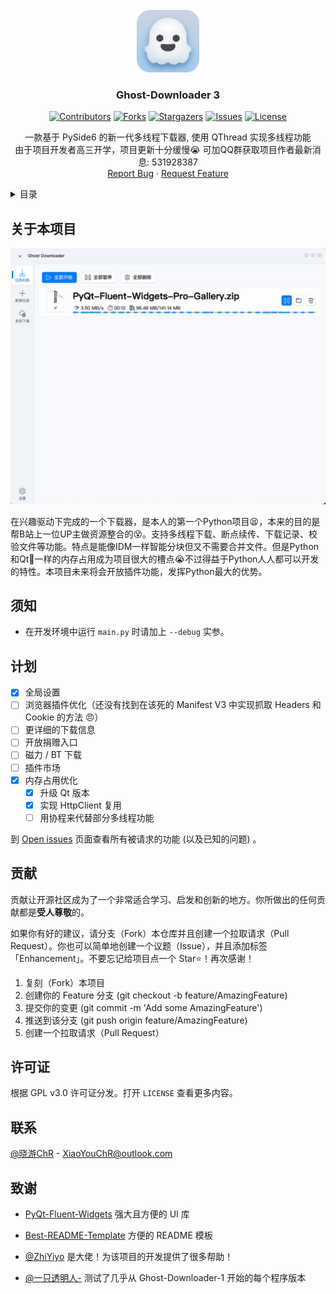 <!-- PROJECT LOGO -->
<br />
<div align="center">
  <a href="https://github.com/XiaoYouChR/Ghost-Downloader-3">
    <img src="images/logo.png" alt="Logo" width="100" height="100">
  </a>

<h3 align="center">Ghost-Downloader 3</h3>

[![Contributors][contributors-shield]][contributors-url]
[![Forks][forks-shield]][forks-url]
[![Stargazers][stars-shield]][stars-url]
[![Issues][issues-shield]][issues-url]
[![License][license-shield]][license-url]

  <p align="center">
    一款基于 PySide6 的新一代多线程下载器, 使用 QThread 实现多线程功能
    <br />
    由于项目开发者高三开学，项目更新十分缓慢😭 可加QQ群获取项目作者最新消息: 531928387
    <br />
    <a href="https://github.com/XiaoYouChR/Ghost-Downloader-3/issues/new?labels=bug&template=bug-report---.md">Report Bug</a>
    ·
    <a href="https://github.com/XiaoYouChR/Ghost-Downloader-3/issues/new?labels=enhancement&template=feature-request---.md">Request Feature</a>
  </p>
</div>



<!-- TABLE OF CONTENTS -->
<details>
  <summary>目录</summary>
  <ol>
    <li><a href="#关于本项目">关于本项目</a></li>
    <li><a href="#须知">须知</a></li>
    <li><a href="#计划">计划</a></li>
    <li><a href="#贡献">贡献</a></li>
    <li><a href="#许可证">许可证</a></li>
    <li><a href="#联系">联系</a></li>
    <li><a href="#致谢">致谢</a></li>
  </ol>
</details>



<!-- ABOUT THE PROJECT -->
## 关于本项目

[![Demo Screenshot][product-screenshot]](https://space.bilibili.com/437313511)

在兴趣驱动下完成的一个下载器，是本人的第一个Python项目😫，本来的目的是帮B站上一位UP主做资源整合的😵。支持多线程下载、断点续传、下载记录、校验文件等功能。特点是能像IDM一样智能分块但又不需要合并文件。但是Python和Qt💩一样的内存占用成为项目很大的槽点😭不过得益于Python人人都可以开发的特性。本项目未来将会开放插件功能，发挥Python最大的优势。

## 须知
* 在开发环境中运行 `main.py` 时请加上 `--debug` 实参。


<!-- ROADMAP -->
## 计划

- [x] 全局设置
- [ ] 浏览器插件优化（还没有找到在该死的 Manifest V3 中实现抓取 Headers 和 Cookie 的方法 😠）
- [ ] 更详细的下载信息
- [ ] 开放捐赠入口
- [ ] 磁力 / BT 下载
- [ ] 插件市场
- [x] 内存占用优化
    - [x] 升级 Qt 版本
    - [x] 实现 HttpClient 复用
    - [ ] 用协程来代替部分多线程功能

到 [Open issues](https://github.com/XiaoYouChR/Ghost-Downloader-3/issues) 页面查看所有被请求的功能 (以及已知的问题) 。


<!-- CONTRIBUTING -->
## 贡献

贡献让开源社区成为了一个非常适合学习、启发和创新的地方。你所做出的任何贡献都是**受人尊敬**的。

如果你有好的建议，请分支（Fork）本仓库并且创建一个拉取请求（Pull Request）。你也可以简单地创建一个议题（Issue），并且添加标签「Enhancement」。不要忘记给项目点一个 Star⭐！再次感谢！

1. 复刻（Fork）本项目
2. 创建你的 Feature 分支 (git checkout -b feature/AmazingFeature)
3. 提交你的变更 (git commit -m 'Add some AmazingFeature')
4. 推送到该分支 (git push origin feature/AmazingFeature)
5. 创建一个拉取请求（Pull Request）


<!-- LICENSE -->
## 许可证

根据 GPL v3.0 许可证分发。打开 `LICENSE` 查看更多内容。





<!-- CONTACT -->
## 联系

[@晓游ChR](https://space.bilibili.com/437313511) - XiaoYouChR@outlook.com


<!-- ACKNOWLEDGMENTS -->
## 致谢

* [PyQt-Fluent-Widgets](https://github.com/zhiyiYo/PyQt-Fluent-Widgets) 强大且方便的 UI 库
* [Best-README-Template](https://github.com/othneildrew/Best-README-Template)  方便的 README 模板

* [@ZhiYiyo](https://github.com/zhiyiYo/) 是大佬！为该项目的开发提供了很多帮助！
* [@一只透明人-](https://space.bilibili.com/554365148/) 测试了几乎从 Ghost-Downloader-1 开始的每个程序版本



<!-- MARKDOWN LINKS & IMAGES -->
<!-- https://www.markdownguide.org/basic-syntax/#reference-style-links -->
[contributors-shield]: https://img.shields.io/github/contributors/XiaoYouChR/Ghost-Downloader-3.svg?style=for-the-badge
[contributors-url]: https://github.com/XiaoYouChR/Ghost-Downloader-3/graphs/contributors
[forks-shield]: https://img.shields.io/github/forks/XiaoYouChR/Ghost-Downloader-3.svg?style=for-the-badge
[forks-url]: https://github.com/XiaoYouChR/Ghost-Downloader-3/network/members
[stars-shield]: https://img.shields.io/github/stars/XiaoYouChR/Ghost-Downloader-3.svg?style=for-the-badge
[stars-url]: https://github.com/XiaoYouChR/Ghost-Downloader-3/stargazers
[issues-shield]: https://img.shields.io/github/issues/XiaoYouChR/Ghost-Downloader-3.svg?style=for-the-badge
[issues-url]: https://github.com/XiaoYouChR/Ghost-Downloader-3/issues
[license-shield]: https://img.shields.io/github/license/XiaoYouChR/Ghost-Downloader-3.svg?style=for-the-badge
[license-url]: https://github.com/XiaoYouChR/Ghost-Downloader-3/blob/master/LICENSE
[product-screenshot]: images/screenshot.png